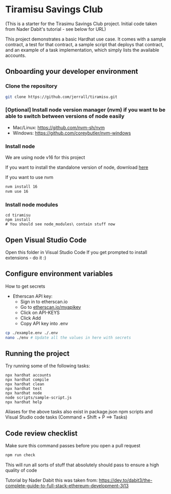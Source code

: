# Tiramisu Savings Club

(This is a starter for the Tirasimu Savings Club project. Initial code taken from Nader Dabit's tutorial - see below for URL)

This project demonstrates a basic Hardhat use case. It comes with a sample contract, a test for that contract, a sample script that deploys that contract, and an example of a task implementation, which simply lists the available accounts.

## Onboarding your developer environment

### Clone the repository

```bash
git clone https://github.com/jerrall/tiramisu.git
```

### [Optional] Install node version manager (nvm) if you want to be able to switch between versions of node easily
- Mac/Linux: https://github.com/nvm-sh/nvm
- Windows: https://github.com/coreybutler/nvm-windows

### Install node
We are using node v16 for this project

If you want to install the standalone version of node, download [here](https://nodejs.org/en/download/)

If you want to use nvm
```bash
nvm install 16
nvm use 16
```

### Install node modules

```
cd tiramisu
npm install
# You should see node_modules\ contain stuff now
```

## Open Visual Studio Code

Open this folder in Visual Studio Code
If you get prompted to install extensions - do it :)

## Configure environment variables

How to get secrets
- Etherscan API key:
  - Sign in to etherscan.io
  - Go to [etherscan.io/myapikey](https://etherscan.io/myapikey)
  - Click on API-KEYS
  - Click Add
  - Copy API key into .env



```bash
cp ./example.env ./.env
nano ./env # Update all the values in here with secrets
```

## Running the project

Try running some of the following tasks:

```shell
npx hardhat accounts
npx hardhat compile
npx hardhat clean
npx hardhat test
npx hardhat node
node scripts/sample-script.js
npx hardhat help
```

Aliases for the above tasks also exist in package.json npm scripts and Visual Studio code tasks (Command + Shift + P ==> Tasks)

## Code review checklist

Make sure this command passes before you open a pull request
```bash
npm run check
```

This will run all sorts of stuff that absolutely should pass to ensure a high quality of code

Tutorial by Nader Dabit this was taken from:
https://dev.to/dabit3/the-complete-guide-to-full-stack-ethereum-development-3j13
